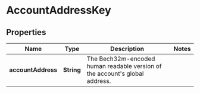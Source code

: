 

# AccountAddressKey


## Properties

| Name | Type | Description | Notes |
|------------ | ------------- | ------------- | -------------|
|**accountAddress** | **String** | The Bech32m-encoded human readable version of the account&#39;s global address. |  |



